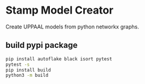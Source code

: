 # Stamp Model Creator

Create UPPAAL models from python networkx graphs.

## build pypi package

```cmd
pip install autoflake black isort pytest
pytest -s
pip install build
python3 -m build
```
## 